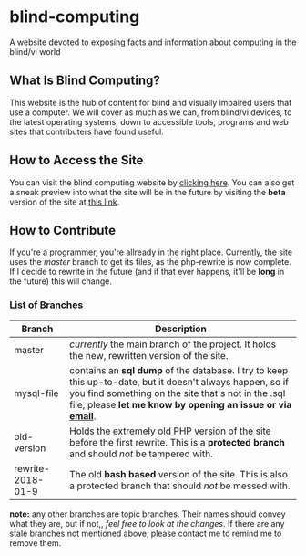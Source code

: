 # blind-computing
A website devoted to exposing facts and information about computing in the blind/vi world

## What Is Blind Computing?

This website is the hub of content for blind and visually impaired users that use a computer. We will cover as much as we can, from blind/vi devices, to the latest operating systems, down to accessible tools, programs and web sites that contributers have found useful.

## How to Access the Site

You can visit the blind computing website by [clicking here](https://blindcomputing.org).
  You can also get a sneak preview into what the site will be in the future by visiting the __beta__ version of the site at [this link](https://beta.blindcomputing.org).

## How to Contribute

  If you're a programmer, you're allready in the right place. Currently, the site uses the _master_ branch to get its files,  as the php-rewrite is now complete. If I decide to rewrite in the future (and if that ever happens, it'll be __long__ in the future) this will change.

### List of Branches

Branch | Description
------ | -----------
master | _currently_ the main branch of the project. It holds the new, rewritten version of the site.
mysql-file | contains an __sql dump__ of the database. I try to keep this up-to-date, but it doesn't always happen, so if you find something on the site that's not in the .sql file, please __let me know by opening an issue or via [email](mailto:mikeybuchan@hotmail.co.uk)__.
old-version | Holds the extremely old PHP version of the site before the first rewrite. This is a __protected branch__ and should _not_ be tampered with.
rewrite-2018-01-9 | The old __bash based__ version of the site. This is also a protected branch that should _not_ be messed with.

__note:__ any other branches are topic branches. Their names should convey what they are, but if not,, _feel free to look at the changes_. If there are any stale branches not mentioned above, please contact me to remind me to remove them.
